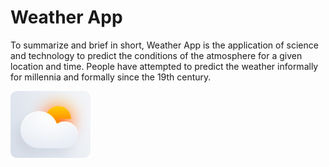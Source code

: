 # Weather App
To summarize and brief in short, Weather App is the application of science and technology to predict the conditions of the atmosphere for a given location and time. People have attempted to predict the weather informally for millennia and formally since the 19th century.


<img src="weather_app/assets/Icons/ic_launcher.png" width="128"/>
